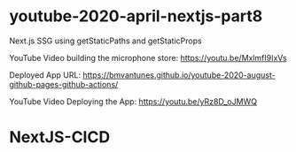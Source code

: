 # youtube-2020-april-nextjs-part8
Next.js SSG using getStaticPaths and getStaticProps

YouTube Video building the microphone store: https://youtu.be/MxlmfI9IxVs


Deployed App URL: https://bmvantunes.github.io/youtube-2020-august-github-pages-github-actions/


YouTube Video Deploying the App: https://youtu.be/yRz8D_oJMWQ 
# NextJS-CICD
